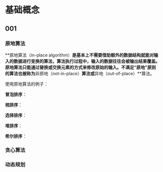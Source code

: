 # 基础概念

## 001
### 原地算法
**原地算法（in-place algorithm）**是基本上不需要借助额外的数据结构就能对输入的数据进行变换的算法，算法执行过程中，输入的数据往往会被输出结果覆盖。原地算法只能通过替换或交换元素的方式来修改原始的输入。不满足“原地”原则的算法也被称为**非原地（not-in-place）**算法或**异地（out-of-place）**算法。



使用原地算法的例子：

**冒泡排序**：

**梳排序**：

**选择排序**：

**堆排序**：

**希尔排序**：





### 贪心算法



### 动态规划









